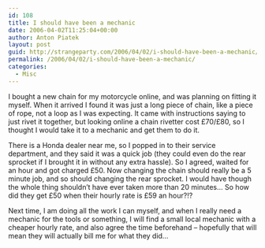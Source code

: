 ```yaml
---
id: 108
title: I should have been a mechanic
date: 2006-04-02T11:25:04+00:00
author: Anton Piatek
layout: post
guid: http://strangeparty.com/2006/04/02/i-should-have-been-a-mechanic/
permalink: /2006/04/02/i-should-have-been-a-mechanic/
categories:
  - Misc
---
```

I bought a new chain for my motorcycle online, and was planning on fitting it myself. When it arrived I found it was just a long piece of chain, like a piece of rope, not a loop as I was expecting. It came with instructions saying to just rivet it together, but looking online a chain rivetter cost £70/£80, so I thought I would take it to a mechanic and get them to do it.

There is a Honda dealer near me, so I popped in to their service department, and they said it was a quick job (they could even do the rear sprocket if I brought it in without any extra hassle). So I agreed, waited for an hour and got charged £50. Now changing the chain should really be a 5 minute job, and so should changing the rear sprocket. I would have though the whole thing shouldn&#8217;t have ever taken more than 20 minutes&#8230; So how did they get £50 when their hourly rate is £59 an hour?!?

Next time, I am doing all the work I can myself, and when I really need a mechanic for the tools or something, I will find a small local mechanic with a cheaper hourly rate, and also agree the time beforehand &#8211; hopefully that will mean they will actually bill me for what they did&#8230;